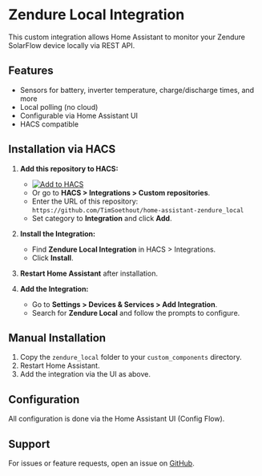 # Zendure Local Integration

This custom integration allows Home Assistant to monitor your Zendure SolarFlow device locally via REST API.

## Features

- Sensors for battery, inverter temperature, charge/discharge times, and more
- Local polling (no cloud)
- Configurable via Home Assistant UI
- HACS compatible

## Installation via HACS

1. **Add this repository to HACS:**
   - [![Add to HACS](https://my.home-assistant.io/badges/hacs_repository.svg)](https://my.home-assistant.io/redirect/hacs_repository/?owner=TimSoethout&repository=home-assistant-zendure_local&category=integration)
   - Or go to **HACS > Integrations > Custom repositories**.
   - Enter the URL of this repository:  
     `https://github.com/TimSoethout/home-assistant-zendure_local`
   - Set category to **Integration** and click **Add**.

2. **Install the Integration:**
   - Find **Zendure Local Integration** in HACS > Integrations.
   - Click **Install**.

3. **Restart Home Assistant** after installation.

4. **Add the Integration:**
   - Go to **Settings > Devices & Services > Add Integration**.
   - Search for **Zendure Local** and follow the prompts to configure.

## Manual Installation

1. Copy the `zendure_local` folder to your `custom_components` directory.
2. Restart Home Assistant.
3. Add the integration via the UI as above.

## Configuration

All configuration is done via the Home Assistant UI (Config Flow).

## Support

For issues or feature requests, open an issue on [GitHub](https://github.com/TimSoethout/home-assistant-zendure_local/issues).